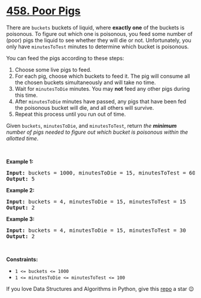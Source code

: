 # [458. Poor Pigs][title]

<p>There are <code>buckets</code> buckets of liquid, where <strong>exactly one</strong> of the buckets is poisonous. To figure out which one is poisonous, you feed some number of (poor) pigs the liquid to see whether they will die or not. Unfortunately, you only have <code>minutesToTest</code> minutes to determine which bucket is poisonous.</p>
<p>You can feed the pigs according to these steps:</p>
<ol>
<li>Choose some live pigs to feed.</li>
<li>For each pig, choose which buckets to feed it. The pig will consume all the chosen buckets simultaneously and will take no time.</li>
<li>Wait for <code>minutesToDie</code> minutes. You may <strong>not</strong> feed any other pigs during this time.</li>
<li>After <code>minutesToDie</code> minutes have passed, any pigs that have been fed the poisonous bucket will die, and all others will survive.</li>
<li>Repeat this process until you run out of time.</li>
</ol>
<p>Given <code>buckets</code>, <code>minutesToDie</code>, and <code>minutesToTest</code>, return <em>the <strong>minimum</strong> number of pigs needed to figure out which bucket is poisonous within the allotted time</em>.</p>
<p> </p>
<p><strong>Example 1:</strong></p>
<pre><strong>Input:</strong> buckets = 1000, minutesToDie = 15, minutesToTest = 60
<strong>Output:</strong> 5
</pre><p><strong>Example 2:</strong></p>
<pre><strong>Input:</strong> buckets = 4, minutesToDie = 15, minutesToTest = 15
<strong>Output:</strong> 2
</pre><p><strong>Example 3:</strong></p>
<pre><strong>Input:</strong> buckets = 4, minutesToDie = 15, minutesToTest = 30
<strong>Output:</strong> 2
</pre>
<p> </p>
<p><strong>Constraints:</strong></p>
<ul>
<li><code>1 &lt;= buckets &lt;= 1000</code></li>
<li><code>1 &lt;= minutesToDie &lt;= minutesToTest &lt;= 100</code></li>
</ul>


If you love Data Structures and Algorithms in Python, give this [repo][me] a star :wink:

[title]: https://leetcode.com/problems/poor-pigs
[me]: https://github.com/bumblebee211196/awesome-python-leetcode